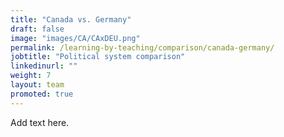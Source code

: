 ```yaml
---
title: "Canada vs. Germany"
draft: false
image: "images/CA/CAxDEU.png"
permalink: /learning-by-teaching/comparison/canada-germany/
jobtitle: "Political system comparison"
linkedinurl: ""
weight: 7
layout: team
promoted: true
---
```


Add text here.
